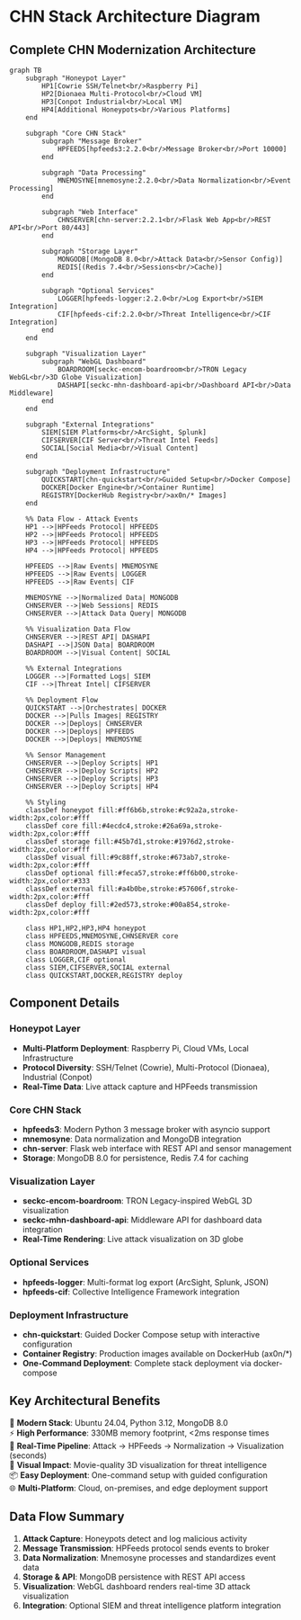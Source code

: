 # CHN Stack Architecture Diagram

## Complete CHN Modernization Architecture

```mermaid
graph TB
    subgraph "Honeypot Layer"
        HP1[Cowrie SSH/Telnet<br/>Raspberry Pi]
        HP2[Dionaea Multi-Protocol<br/>Cloud VM]
        HP3[Conpot Industrial<br/>Local VM]
        HP4[Additional Honeypots<br/>Various Platforms]
    end

    subgraph "Core CHN Stack"
        subgraph "Message Broker"
            HPFEEDS[hpfeeds3:2.2.0<br/>Message Broker<br/>Port 10000]
        end
        
        subgraph "Data Processing"
            MNEMOSYNE[mnemosyne:2.2.0<br/>Data Normalization<br/>Event Processing]
        end
        
        subgraph "Web Interface"
            CHNSERVER[chn-server:2.2.1<br/>Flask Web App<br/>REST API<br/>Port 80/443]
        end
        
        subgraph "Storage Layer"
            MONGODB[(MongoDB 8.0<br/>Attack Data<br/>Sensor Config)]
            REDIS[(Redis 7.4<br/>Sessions<br/>Cache)]
        end
        
        subgraph "Optional Services"
            LOGGER[hpfeeds-logger:2.2.0<br/>Log Export<br/>SIEM Integration]
            CIF[hpfeeds-cif:2.2.0<br/>Threat Intelligence<br/>CIF Integration]
        end
    end

    subgraph "Visualization Layer"
        subgraph "WebGL Dashboard"
            BOARDROOM[seckc-encom-boardroom<br/>TRON Legacy WebGL<br/>3D Globe Visualization]
            DASHAPI[seckc-mhn-dashboard-api<br/>Dashboard API<br/>Data Middleware]
        end
    end

    subgraph "External Integrations"
        SIEM[SIEM Platforms<br/>ArcSight, Splunk]
        CIFSERVER[CIF Server<br/>Threat Intel Feeds]
        SOCIAL[Social Media<br/>Visual Content]
    end

    subgraph "Deployment Infrastructure"
        QUICKSTART[chn-quickstart<br/>Guided Setup<br/>Docker Compose]
        DOCKER[Docker Engine<br/>Container Runtime]
        REGISTRY[DockerHub Registry<br/>ax0n/* Images]
    end

    %% Data Flow - Attack Events
    HP1 -->|HPFeeds Protocol| HPFEEDS
    HP2 -->|HPFeeds Protocol| HPFEEDS
    HP3 -->|HPFeeds Protocol| HPFEEDS
    HP4 -->|HPFeeds Protocol| HPFEEDS
    
    HPFEEDS -->|Raw Events| MNEMOSYNE
    HPFEEDS -->|Raw Events| LOGGER
    HPFEEDS -->|Raw Events| CIF
    
    MNEMOSYNE -->|Normalized Data| MONGODB
    CHNSERVER -->|Web Sessions| REDIS
    CHNSERVER -->|Attack Data Query| MONGODB
    
    %% Visualization Data Flow
    CHNSERVER -->|REST API| DASHAPI
    DASHAPI -->|JSON Data| BOARDROOM
    BOARDROOM -->|Visual Content| SOCIAL
    
    %% External Integrations
    LOGGER -->|Formatted Logs| SIEM
    CIF -->|Threat Intel| CIFSERVER
    
    %% Deployment Flow
    QUICKSTART -->|Orchestrates| DOCKER
    DOCKER -->|Pulls Images| REGISTRY
    DOCKER -->|Deploys| CHNSERVER
    DOCKER -->|Deploys| HPFEEDS
    DOCKER -->|Deploys| MNEMOSYNE
    
    %% Sensor Management
    CHNSERVER -->|Deploy Scripts| HP1
    CHNSERVER -->|Deploy Scripts| HP2
    CHNSERVER -->|Deploy Scripts| HP3
    CHNSERVER -->|Deploy Scripts| HP4

    %% Styling
    classDef honeypot fill:#ff6b6b,stroke:#c92a2a,stroke-width:2px,color:#fff
    classDef core fill:#4ecdc4,stroke:#26a69a,stroke-width:2px,color:#fff
    classDef storage fill:#45b7d1,stroke:#1976d2,stroke-width:2px,color:#fff
    classDef visual fill:#9c88ff,stroke:#673ab7,stroke-width:2px,color:#fff
    classDef optional fill:#feca57,stroke:#ff6b00,stroke-width:2px,color:#333
    classDef external fill:#a4b0be,stroke:#57606f,stroke-width:2px,color:#fff
    classDef deploy fill:#2ed573,stroke:#00a854,stroke-width:2px,color:#fff

    class HP1,HP2,HP3,HP4 honeypot
    class HPFEEDS,MNEMOSYNE,CHNSERVER core
    class MONGODB,REDIS storage
    class BOARDROOM,DASHAPI visual
    class LOGGER,CIF optional
    class SIEM,CIFSERVER,SOCIAL external
    class QUICKSTART,DOCKER,REGISTRY deploy
```

## Component Details

### **Honeypot Layer**
- **Multi-Platform Deployment**: Raspberry Pi, Cloud VMs, Local Infrastructure
- **Protocol Diversity**: SSH/Telnet (Cowrie), Multi-Protocol (Dionaea), Industrial (Conpot)
- **Real-Time Data**: Live attack capture and HPFeeds transmission

### **Core CHN Stack**
- **hpfeeds3**: Modern Python 3 message broker with asyncio support
- **mnemosyne**: Data normalization and MongoDB integration
- **chn-server**: Flask web interface with REST API and sensor management
- **Storage**: MongoDB 8.0 for persistence, Redis 7.4 for caching

### **Visualization Layer**
- **seckc-encom-boardroom**: TRON Legacy-inspired WebGL 3D visualization
- **seckc-mhn-dashboard-api**: Middleware API for dashboard data integration
- **Real-Time Rendering**: Live attack visualization on 3D globe

### **Optional Services**
- **hpfeeds-logger**: Multi-format log export (ArcSight, Splunk, JSON)
- **hpfeeds-cif**: Collective Intelligence Framework integration

### **Deployment Infrastructure**
- **chn-quickstart**: Guided Docker Compose setup with interactive configuration
- **Container Registry**: Production images available on DockerHub (ax0n/*)
- **One-Command Deployment**: Complete stack deployment via docker-compose

## Key Architectural Benefits

🚀 **Modern Stack**: Ubuntu 24.04, Python 3.12, MongoDB 8.0  
⚡ **High Performance**: 330MB memory footprint, <2ms response times  
🔄 **Real-Time Pipeline**: Attack → HPFeeds → Normalization → Visualization (seconds)  
🎨 **Visual Impact**: Movie-quality 3D visualization for threat intelligence  
📦 **Easy Deployment**: One-command setup with guided configuration  
🌐 **Multi-Platform**: Cloud, on-premises, and edge deployment support  

## Data Flow Summary

1. **Attack Capture**: Honeypots detect and log malicious activity
2. **Message Transmission**: HPFeeds protocol sends events to broker
3. **Data Normalization**: Mnemosyne processes and standardizes event data
4. **Storage & API**: MongoDB persistence with REST API access
5. **Visualization**: WebGL dashboard renders real-time 3D attack visualization
6. **Integration**: Optional SIEM and threat intelligence platform integration